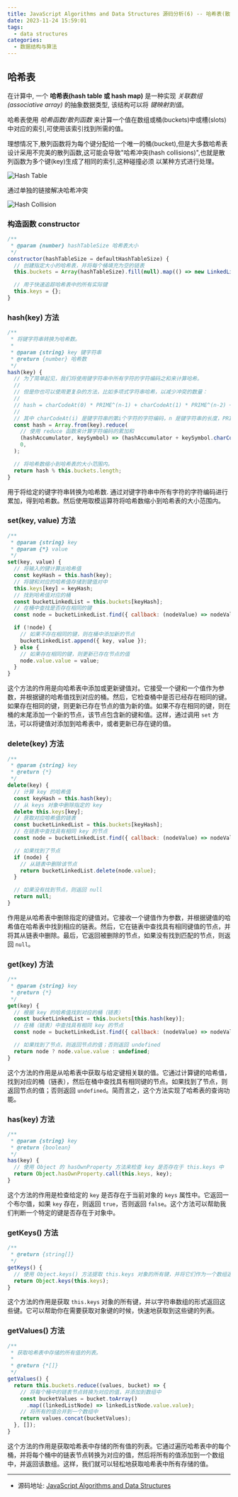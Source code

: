 ```yaml
---
title: JavaScript Algorithms and Data Structures 源码分析(6) -- 哈希表(散列) Hash-table
date: 2023-11-24 15:59:01
tags:
  - data structures
categories:
  - 数据结构与算法
---
```


## 哈希表

在计算中, 一个 **哈希表(hash table 或 hash map)** 是一种实现 _关联数组(associative array)_
的抽象数据类型, 该结构可以将 _键映射到值_。

哈希表使用 _哈希函数/散列函数_ 来计算一个值在数组或桶(buckets)中或槽(slots)中对应的索引,可使用该索引找到所需的值。

理想情况下,散列函数将为每个键分配给一个唯一的桶(bucket),但是大多数哈希表设计采用不完美的散列函数,这可能会导致"哈希冲突(hash collisions)",也就是散列函数为多个键(key)生成了相同的索引,这种碰撞必须
以某种方式进行处理。

<!-- more -->

![Hash Table](../images/data-structures/hash-table.jpeg)

通过单独的链接解决哈希冲突

![Hash Collision](../images/data-structures/collision-resolution.jpeg)

### 构造函数 constructor

```javascript
/**
 * @param {number} hashTableSize 哈希表大小
 */
constructor(hashTableSize = defaultHashTableSize) {
  // 创建指定大小的哈希表，并将每个桶填充为空的链表
  this.buckets = Array(hashTableSize).fill(null).map(() => new LinkedList());

  // 用于快速追踪哈希表中的所有实际键
  this.keys = {};
}
```

### hash(key) 方法

```javascript
/**
 * 将键字符串转换为哈希数。
 *
 * @param {string} key 键字符串
 * @return {number} 哈希数
 */
hash(key) {
  // 为了简单起见，我们将使用键字符串中所有字符的字符编码之和来计算哈希。
  //
  // 但是你也可以使用更复杂的方法，比如多项式字符串哈希，以减少冲突的数量：
  //
  // hash = charCodeAt(0) * PRIME^(n-1) + charCodeAt(1) * PRIME^(n-2) + ... + charCodeAt(n-1)
  //
  // 其中 charCodeAt(i) 是键字符串的第i个字符的字符编码，n 是键字符串的长度，PRIME 是任何一个素数，比如 31。
  const hash = Array.from(key).reduce(
    // 使用 reduce 函数来计算字符编码的累加和
    (hashAccumulator, keySymbol) => (hashAccumulator + keySymbol.charCodeAt(0)),
    0,
  );

  // 将哈希数缩小到哈希表的大小范围内。
  return hash % this.buckets.length;
}
```

用于将给定的键字符串转换为哈希数.
通过对键字符串中所有字符的字符编码进行累加，得到哈希数。然后使用取模运算符将哈希数缩小到哈希表的大小范围内。

### set(key, value) 方法

```javascript
/**
 * @param {string} key
 * @param {*} value
 */
set(key, value) {
  // 将输入的键计算出哈希值
  const keyHash = this.hash(key);
  // 将键和对应的哈希值存储到键值对中
  this.keys[key] = keyHash;
  // 找到哈希值对应的桶
  const bucketLinkedList = this.buckets[keyHash];
  // 在桶中查找是否存在相同的键
  const node = bucketLinkedList.find({ callback: (nodeValue) => nodeValue.key === key });

  if (!node) {
    // 如果不存在相同的键，则在桶中添加新的节点
    bucketLinkedList.append({ key, value });
  } else {
    // 如果存在相同的键，则更新已存在节点的值
    node.value.value = value;
  }
}
```

这个方法的作用是向哈希表中添加或更新键值对。它接受一个键和一个值作为参数，并根据键的哈希值找到对应的桶。然后，它检查桶中是否已经存在相同的键。如果存在相同的键，则更新已存在节点的值为新的值。如果不存在相同的键，则在桶的末尾添加一个新的节点，该节点包含新的键和值。这样，通过调用 `set` 方法，可以将键值对添加到哈希表中，或者更新已存在键的值。

### delete(key) 方法

```javascript
/**
 * @param {string} key
 * @return {*}
 */
delete(key) {
  // 计算 key 的哈希值
  const keyHash = this.hash(key);
  // 从 keys 对象中删除指定的 key
  delete this.keys[key];
  // 获取对应哈希值的链表
  const bucketLinkedList = this.buckets[keyHash];
  // 在链表中查找具有相同 key 的节点
  const node = bucketLinkedList.find({ callback: (nodeValue) => nodeValue.key === key });

  // 如果找到了节点
  if (node) {
    // 从链表中删除该节点
    return bucketLinkedList.delete(node.value);
  }

  // 如果没有找到节点，则返回 null
  return null;
}
```

作用是从哈希表中删除指定的键值对。它接收一个键值作为参数，并根据键值的哈希值在哈希表中找到相应的链表。然后，它在链表中查找具有相同键值的节点，并将其从链表中删除。最后，它返回被删除的节点，如果没有找到匹配的节点，则返回 `null`。

### get(key) 方法

```javascript
/**
 * @param {string} key
 * @return {*}
 */
get(key) {
  // 根据 key 的哈希值找到对应的桶（链表）
  const bucketLinkedList = this.buckets[this.hash(key)];
  // 在桶（链表）中查找具有相同 key 的节点
  const node = bucketLinkedList.find({ callback: (nodeValue) => nodeValue.key === key });

  // 如果找到了节点，则返回节点的值；否则返回 undefined
  return node ? node.value.value : undefined;
}
```

这个方法的作用是从哈希表中获取与给定键相关联的值。它通过计算键的哈希值，找到对应的桶（链表），然后在桶中查找具有相同键的节点。如果找到了节点，则返回节点的值；否则返回 `undefined`。简而言之，这个方法实现了哈希表的查询功能。

### has(key) 方法

```javascript
/**
 * @param {string} key
 * @return {boolean}
 */
has(key) {
  // 使用 Object 的 hasOwnProperty 方法来检查 key 是否存在于 this.keys 中
  return Object.hasOwnProperty.call(this.keys, key);
}
```

这个方法的作用是检查给定的 `key` 是否存在于当前对象的 `keys` 属性中。它返回一个布尔值，如果 `key` 存在，则返回 `true`，否则返回 `false`。这个方法可以帮助我们判断一个特定的键是否存在于对象中。

### getKeys() 方法

```javascript
/**
 * @return {string[]}
 */
getKeys() {
  // 使用 Object.keys() 方法提取 this.keys 对象的所有键，并将它们作为一个数组返回
  return Object.keys(this.keys);
}
```

这个方法的作用是获取 `this.keys` 对象的所有键，并以字符串数组的形式返回这些键。它可以帮助你在需要获取对象键的时候，快速地获取到这些键的列表。

### getValues() 方法

```javascript
/**
 * 获取哈希表中存储的所有值的列表。
 *
 * @return {*[]}
 */
getValues() {
  return this.buckets.reduce((values, bucket) => {
    // 将每个桶中的链表节点转换为对应的值，并添加到数组中
    const bucketValues = bucket.toArray()
      .map((linkedListNode) => linkedListNode.value.value);
    // 将所有的值合并到一个数组中
    return values.concat(bucketValues);
  }, []);
}
```

这个方法的作用是获取哈希表中存储的所有值的列表。它通过遍历哈希表中的每个桶，并将每个桶中的链表节点转换为对应的值，然后将所有的值添加到一个数组中，并返回该数组。这样，我们就可以轻松地获取哈希表中所有存储的值。

---

- 源码地址: [JavaScript Algorithms and Data Structures](https://github.com/trekhleb/javascript-algorithms/blob/master/src/data-structures/hash-table/HashTable.js)
